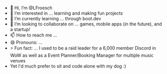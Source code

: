 - 👋 Hi, I’m @LFroesch
- 👀 I’m interested in ... learning and making fun projects
- 🌱 I’m currently learning ... through boot.dev
- 💞️ I’m looking to collaborate on ... games, mobile apps (in the future), and a startup!
- 📫 How to reach me ... 
- 😄 Pronouns: ...
- ⚡ Fun fact: ... I used to be a raid leader for a 6,000 member Discord in WoW as well as a Event Planner/Booking Manager for multiple music venues
- Yet I'd much prefer to sit and code alone with my dog :)

<!---
LFroesch/LFroesch is a ✨ special ✨ repository because its `README.md` (this file) appears on your GitHub profile.
You can click the Preview link to take a look at your changes.
--->
